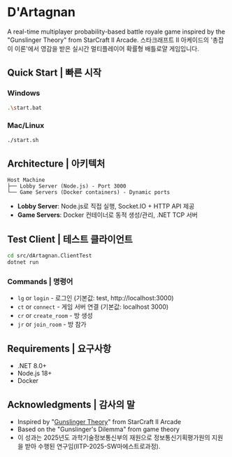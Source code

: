 # D'Artagnan

A real-time multiplayer probability-based battle royale game inspired by the "Gunslinger Theory" from StarCraft II Arcade.
스타크래프트 II 아케이드의 '총잡이 이론'에서 영감을 받은 실시간 멀티플레이어 확률형 배틀로얄 게임입니다.

## Quick Start | 빠른 시작

### Windows
```bash
.\start.bat
```

### Mac/Linux
```bash
./start.sh
```

## Architecture | 아키텍처

```
Host Machine
├── Lobby Server (Node.js) - Port 3000
└── Game Servers (Docker containers) - Dynamic ports
```

- **Lobby Server**: Node.js로 직접 실행, Socket.IO + HTTP API 제공
- **Game Servers**: Docker 컨테이너로 동적 생성/관리, .NET TCP 서버

## Test Client | 테스트 클라이언트

```bash
cd src/dArtagnan.ClientTest
dotnet run
```

### Commands | 명령어
- `lg` or `login` - 로그인 (기본값: test, http://localhost:3000)
- `ct` or `connect` - 게임 서버 연결 (기본값: localhost 3000)
- `cr` or `create_room` - 방 생성
- `jr` or `join_room` - 방 참가

## Requirements | 요구사항

- .NET 8.0+
- Node.js 18+
- Docker

## Acknowledgments | 감사의 말

- Inspired by "[Gunslinger Theory](https://namu.wiki/w/총잡이%20이론)" from StarCraft II Arcade
- Based on the "Gunslinger's Dilemma" from game theory
- 이 성과는 2025년도 과학기술정보통신부의 재원으로 정보통신기획평가원의 지원을 받아 수행된 연구임(IITP-2025-SW마에스트로과정).